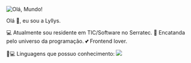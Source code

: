 ![Olá, Mundo!](https://user-images.githubusercontent.com/76455440/125333592-ccd67f00-e320-11eb-99d1-5f2ae8d398ca.png)


Olá 👋, eu sou a Lyllys. 

💻 Atualmente sou residente em TIC/Software no Serratec. 
🥰 Encatanda pelo universo da programação. 
💕 Frontend lover. 


🚀💻 Linguagens que possuo conhecimento:
<img src="https://img.shields.io/badge/HTML5-E34F26?style=for-the-badge&logo=html5&logoColor=white" />




<!--
**Lyllys/Lyllys** is a ✨ _special_ ✨ repository because its `README.md` (this file) appears on your GitHub profile.

Here are some ideas to get you started:

- 🔭 I’m currently working on ...
- 🌱 I’m currently learning ...
- 👯 I’m looking to collaborate on ...
- 🤔 I’m looking for help with ...
- 💬 Ask me about ...
- 📫 How to reach me: ...
- 😄 Pronouns: ...
- ⚡ Fun fact: ...
-->
